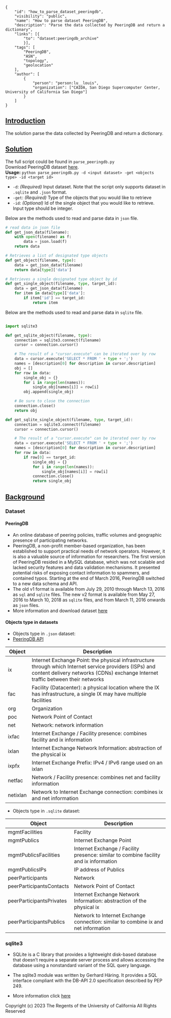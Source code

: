 ~~~
{
    "id": "how_to_parse_dataset_peeringdb",
    "visibility": "public",
    "name": "How to parse dataset PeeringDB",
    "description": "Parse the data collected by PeeringDB and return a dictionary",
    "links": [{
        "to": "dataset:peeringdb_archive"
        }],
    "tags": [
        "PeeringDB",
        "ASN",
        "topology",
        "geolocation"
    ],
    "author": [
        {
            "person": "person:lu__louis",
            "organization": ["CAIDA, San Diego Supercomputer Center, University of California San Diego"]
        }
    ]
}
~~~
## **<ins> Introduction </ins>**
The solution parse the data collected by PeeringDB and return a dictionary.

## **<ins> Solution </ins>**

The full script could be found in `parse_peeringdb.py` \
Download PeeringDB dataset [here](https://www.caida.org/catalog/datasets/peeringdb/).\
**Usage:** `python parse_peeringdb.py -d <input dataset> -get <objects type> -id <target id>`
- `-d`: *(Required)* Input dataset. Note that the script only supports dataset in `.sqlite` and `.json` format.
- `-get`: *(Required)* Type of the objects that you would like to retrieve 
- `-id`: *(Optional)* Id of the single object that you would like to retrieve. Input type should be integer. 

Below are the methods used to read and parse data in `json` file.   
~~~python 
# read data in json file
def get_json_data(filename):
    with open(filename) as f:
        data = json.load(f)
    return data

# Retrieves a list of designated type objects
def get_object(filename, type):
    data = get_json_data(filename)
    return data[type]['data']

# Retrieves a single designated type object by id
def get_single_object(filename, type, target_id):
    data = get_json_data(filename)
    for item in data[type]['data']:
        if item['id'] == target_id:
            return item

~~~
Below are the methods used to read and parse data in `sqlite` file.   
~~~python 

import sqlite3

def get_sqlite_object(filename, type):
    connection = sqlite3.connect(filename)
    cursor = connection.cursor()

    # The result of a "cursor.execute" can be iterated over by row
    data = cursor.execute('SELECT * FROM ' + type + ';')
    names = [description[0] for description in cursor.description]
    obj = []
    for row in data:
        single_obj = {}
        for i in range(len(names)):
            single_obj[names[i]] = row[i]
        obj.append(single_obj)

    # Be sure to close the connection
    connection.close()
    return obj

def get_sqlite_single_object(filename, type, target_id):
    connection = sqlite3.connect(filename)
    cursor = connection.cursor()

    # The result of a "cursor.execute" can be iterated over by row
    data = cursor.execute('SELECT * FROM ' + type + ';')
    names = [description[0] for description in cursor.description]
    for row in data:
        if row[0] == target_id:
            single_obj = {}
            for i in range(len(names)):
                single_obj[names[i]] = row[i]
            connection.close()
            return single_obj
~~~

 
##  **<ins> Background </ins>**

### Dataset ###
#### PeeringDB
- An online database of peering policies, traffic volumes and geographic presence of participating networks. 
- PeeringDB, a non-profit member-based organization, has been established to support practical needs of network operators. However, it is also a valuable source of information for researchers. The first version of PeeringDB resided in a MySQL database, which was not scalable and lacked security features and data validation mechanisms. It presented potential risks of exposing contact information to spammers, and contained typos. Starting at the end of March 2016, PeeringDB switched to a new data schema and API.
- The old v1 format is available from July 29, 2010 through March 13, 2016 as `sql` and `sqlite` files. The new v2 format is available from May 27, 2016 to March 10, 2018 as `sqlite` files, and from March 11, 2016 onwards as `json` files.
- More information and download dataset [here](https://www.caida.org/catalog/datasets/peeringdb/)

#### Objects type in datasets

- Objects type in `.json` dataset:
- [PeeringDB API](https://www.peeringdb.com/apidocs/)

| Object     | Description |
|------------|-------------|
|  ix        |   Internet Exchange Point: the physical infrastructure through which Internet service providers (ISPs) and content delivery networks (CDNs) exchange Internet traffic between their networks |
|  fac       | Facility (Datacenter): a physical location where the IX has infrastructure, a single IX may have multiple facilities |
|  org       | Organization |
|  poc       | Network Point of Contact | 
|  net       | Network: network information |
|  ixfac     | Internet Exchange / Facility presence: combines facility and ix information |
|  ixlan     | Internet Exchange Network Information: abstraction of the physical ix |
|  ixpfx     | Internet Exchange Prefix: IPv4 / IPv6 range used on an ixlan |
|  netfac    | Network / Facility presence: combines net and facility information |
|  netixlan  | Network to Internet Exchange connection: combines ix and net information |

- Objects type in `.sqlite` dataset: 

| Object     | Description |
|------------|-------------|    
|  mgmtFacilities           |  Facility |
|  mgmtPublics              |  Internet Exchange Point|
|  mgmtPublicsFacilities    |  Internet Exchange / Facility presence: similar to combine facility and ix information |
|  mgmtPublicsIPs           |  IP address of Publics| 
|  peerParticipants         |  Network |
|  peerParticipantsContacts |  Network Point of Contact  |
|  peerParticipantsPrivates |  Internet Exchange Network Information: abstraction of the physical ix |
|  peerParticipantsPublics  |  Network to Internet Exchange connection: similar to combine ix and net information |


### sqlite3
- SQLite is a C library that provides a lightweight disk-based database that doesn’t require a separate server process and allows accessing the database using a nonstandard variant of the SQL query language. 
- The sqlite3 module was written by Gerhard Häring. It provides a SQL interface compliant with the DB-API 2.0 specification described by PEP 249.

- More information click [here](https://docs.python.org/3/library/sqlite3.html)




Copyright (c) 2023 The Regents of the University of California
All Rights Reserved